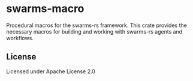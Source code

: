 # swarms-macro

Procedural macros for the swarms-rs framework. This crate provides the necessary macros for building and working with swarms-rs agents and workflows.

## License

Licensed under Apache License 2.0 